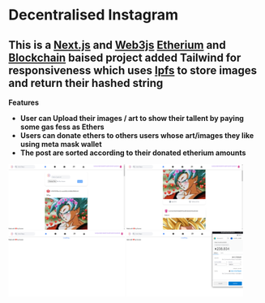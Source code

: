 # Decentralised Instagram 
## This is a [Next.js](https://nextjs.org/) and [Web3js]() [Etherium]() and [Blockchain]() baised project added Tailwind for responsiveness which uses [Ipfs]() to store images and return their hashed string 

<p>
<b> Features <b>
  <ul>
    <li> User can Upload their images / art to show their tallent by paying some gas fess as Ethers </li>
    <li> Users can donate ethers to others users whose art/images they like using meta mask wallet </li>
    <li> The post are sorted according to their donated etherium amounts </li>
      
  </ul>
  </p>
<p float="left">
  <img src="/ss/DappInsta1.png" width="230"/>
    <img src="/ss/DappInsta2.png" width="230"/>
    <img src="/ss/s3.png" width="230"/>
    <img src="/ss/s4.png" width="230"/>
</p>


